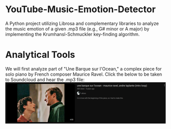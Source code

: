 # YouTube-Music-Emotion-Detector
A Python project utilizing Librosa and complementary libraries to analyze the music emotion of a given .mp3 file (e.g., G# minor or A major) by implementing the Krumhansl-Schmuckler key-finding algorithm.

# Analytical Tools
We will first analyze part of "Une Barque sur l'Ocean," a complex piece for solo piano by French composer Maurice Ravel. Click the below to be taken to Soundcloud and hear the .mp3 file:
[<img src="unebarquesoundYouTube.png">]([unebarquesoundYouTube.png](https://www.youtube.com/watch?v=JdDySf4agqQ))

